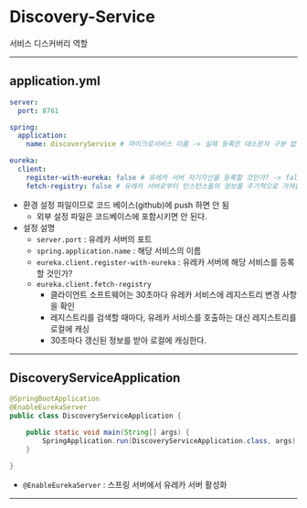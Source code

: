 
# Discovery-Service
서비스 디스커버리 역할

---

## application.yml
```yaml
server:
  port: 8761

spring:
  application:
    name: discoveryService # 마이크로서비스 이름 -> 실제 등록은 대소문자 구분 없이 대문자로 등록됨

eureka:
  client:
    register-with-eureka: false # 유레카 서버 자기자신을 등록할 것인가? -> false
    fetch-registry: false # 유레카 서버로부터 인스턴스들의 정보를 주기적으로 가져올 것인가 -> false

```
- 환경 설정 파일이므로 코드 베이스(github)에 push 하면 안 됨
  - 외부 설정 파일은 코드베이스에 포함시키면 안 된다.
- 설정 설명
    - `server.port` : 유레카 서버의 포트
    - `spring.application.name` : 해당 서비스의 이름
    - `eureka.client.register-with-eureka` : 유레카 서버에 해당 서비스를 등록할 것인가?
    - `eureka.client.fetch-registry`
        - 클라이언트 소프트웨어는 30초마다 유레카 서비스에 레지스트리 변경 사항을 확인
        - 레지스트리를 검색할 때마다, 유레카 서비스를 호출하는 대신 레지스트리를 로컬에 캐싱
        - 30초마다 갱신된 정보를 받아 로컬에 캐싱한다.

---

## DiscoveryServiceApplication
```java
@SpringBootApplication
@EnableEurekaServer
public class DiscoveryServiceApplication {

    public static void main(String[] args) {
        SpringApplication.run(DiscoveryServiceApplication.class, args);
    }

}
```
- `@EnableEurekaServer` : 스프링 서버에서 유레카 서버 활성화

---
